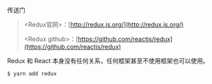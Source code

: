 传送门

> &lt;Redux官网&gt;：[http://redux.js.org/](http://redux.js.org/)
>
> &lt;Redux github&gt;：[https://github.com/reactjs/redux](https://github.com/reactjs/redux)

Redux 和 React 本身没有任何关系，任何框架甚至不使用框架也可以使用。

```
$ yarn add redux
```



